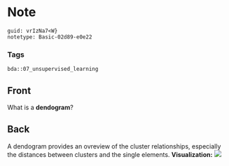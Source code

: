 # Note
```
guid: vrIzNa7<W}
notetype: Basic-02d89-e0e22
```

### Tags
```
bda::07_unsupervised_learning
```

## Front
What is a <b>dendogram</b>?

## Back
A dendogram provides an ovreview of the cluster relationships,
especially the distances between clusters and the single elements.
<b>Visualization:</b> <img src="paste-2f637a38826e2aeb4c18cd29faa9e8f653fa8eed.jpg">
